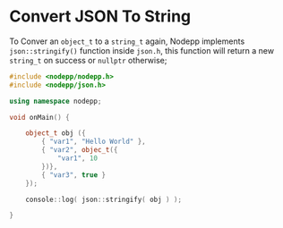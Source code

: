 # Convert JSON To String

To Conver an `object_t` to a `string_t` again, Nodepp implements `json::stringify()` function inside `json.h`, this function will return a new `string_t` on success or `nullptr` otherwise;

```cpp
#include <nodepp/nodepp.h>
#include <nodepp/json.h>

using namespace nodepp;

void onMain() {

    object_t obj ({
        { "var1", "Hello World" },
        { "var2", objec_t({
            "var1", 10
        })},
        { "var3", true }
    });

    console::log( json::stringify( obj ) );

}
```